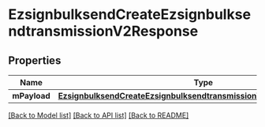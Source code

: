 # EzsignbulksendCreateEzsignbulksendtransmissionV2Response

## Properties
Name | Type | Description | Notes
------------ | ------------- | ------------- | -------------
**mPayload** | [**EzsignbulksendCreateEzsignbulksendtransmissionV2ResponseMPayload***](EzsignbulksendCreateEzsignbulksendtransmissionV2ResponseMPayload.md) |  | 

[[Back to Model list]](../README.md#documentation-for-models) [[Back to API list]](../README.md#documentation-for-api-endpoints) [[Back to README]](../README.md)



